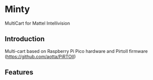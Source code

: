 # Minty
MultiCart for Mattel Intellivision

## Introduction

Multi-cart based on Raspberry Pi Pico hardware and PirtoII firmware (https://github.com/aotta/PiRTOII)

## Features



